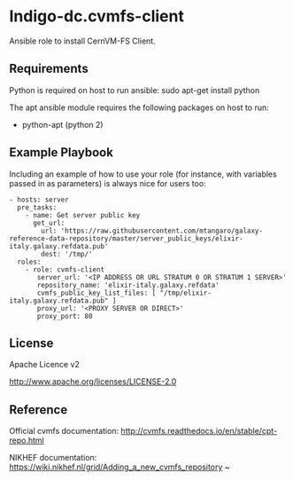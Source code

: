 Indigo-dc.cvmfs-client
=========

Ansible role to install CernVM-FS Client.

Requirements
------------

Python is required on host to run ansible: sudo apt-get install python

The apt ansible module requires the following packages on host to run:

- python-apt (python 2)

Example Playbook
----------------

Including an example of how to use your role (for instance, with variables passed in as parameters) is always nice for users too:

    - hosts: server
      pre_tasks:
        - name: Get server public key
          get_url:
            url: 'https://raw.githubusercontent.com/mtangaro/galaxy-reference-data-repository/master/server_public_keys/elixir-italy.galaxy.refdata.pub'
            dest: '/tmp/'
      roles:
        - role: cvmfs-client
           server_url: '<IP ADDRESS OR URL STRATUM 0 OR STRATUM 1 SERVER>'
           repository_name: 'elixir-italy.galaxy.refdata'
           cvmfs_public_key_list_files: [ "/tmp/elixir-italy.galaxy.refdata.pub" ]
           proxy_url: '<PROXY SERVER OR DIRECT>'
           proxy_port: 80             

License
-------

Apache Licence v2

http://www.apache.org/licenses/LICENSE-2.0


Reference
---------

Official cvmfs documentation: http://cvmfs.readthedocs.io/en/stable/cpt-repo.html

NIKHEF documentation: https://wiki.nikhef.nl/grid/Adding_a_new_cvmfs_repository
~                                                                                           
